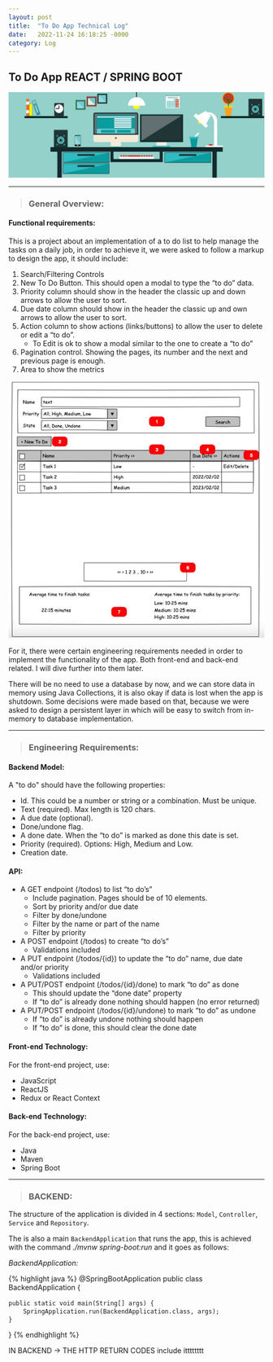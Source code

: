 ```yaml
---
layout: post
title:  "To Do App Technical Log"
date:   2022-11-24 16:18:25 -0000
category: Log
---
```


## **To Do App REACT / SPRING BOOT**

![dev](https://github.com/TheClerici/my-blog/blob/main/images/dev.jpg?raw=true "Header")

------------------------------------------------------------------------------------------
<blockquote> <h3> General Overview: </h3> </blockquote> 

#### **Functional requirements:**

This is a project about an implementation of a to do list to help manage the tasks on a daily job, in order to achieve it, we were asked to follow a markup to design the app, it should include:

1. Search/Filtering Controls
2. New To Do Button. This should open a modal to type the “to do” data.
3. Priority column should show in the header the classic up and down arrows to allow the user to sort.
4. Due date column should show in the header the classic up and own arrows to allow the user to sort.
5. Action column to show actions (links/buttons) to allow the user to delete or edit a “to do”.
    * To Edit is ok to show a modal similar to the one to create a “to do”
6. Pagination control. Showing the pages, its number and the next and previous page is enough.
7. Area to show the metrics

![markup](https://github.com/TheClerici/my-blog/blob/main/images/markup.jpg?raw=true "MarkUp")

For it, there were certain engineering requirements needed in order to implement the functionality of the app. Both front-end and back-end related. I will dive further into them later.

There will be no need to use a database by now, and we can store data in memory using Java Collections, it is also okay if data is lost when the app is shutdown. Some decisions were made based on that, because we were asked to design a persistent layer in which will be easy to switch from in-memory to database implementation.

------------------------------------------------------------------------------------------
<blockquote> <h3> Engineering Requirements: </h3> </blockquote>

#### **Backend Model:**

A "to do" should have the following properties:

* Id. This could be a number or string or a combination. Must be unique.
* Text (required). Max length is 120 chars.
* A due date (optional).
* Done/undone flag.
* A done date. When the “to do” is marked as done this date is set.
* Priority (required). Options: High, Medium and Low.
* Creation date.

#### **API:**

* A GET endpoint (/todos) to list “to do’s” 
    * Include pagination. Pages should be of 10 elements. 
    * Sort by priority and/or due date 
    * Filter by done/undone 
    * Filter by the name or part of the name 
    * Filter by priority 
* A POST endpoint (/todos) to create “to do’s” 
    * Validations included 
* A PUT endpoint (/todos/{id}) to update the “to do” name, due date and/or priority 
    * Validations included 
* A PUT/POST endpoint (/todos/{id}/done) to mark “to do” as done 
    * This should update the “done date” property 
    * If “to do” is already done nothing should happen (no error returned) 
* A PUT/POST endpoint (/todos/{id}/undone) to mark “to do” as undone 
    * If “to do” is already undone nothing should happen 
    * If “to do” is done, this should clear the done date

#### **Front-end Technology:**

For the front-end project, use:

* JavaScript
* ReactJS
* Redux or React Context

#### **Back-end Technology:**

For the back-end project, use:

* Java
* Maven
* Spring Boot

------------------------------------------------------------------------------------------
<blockquote> <h3> BACKEND: </h3> </blockquote>

The structure of the application is divided in 4 sections: `Model`, `Controller`, `Service` and `Repository`.

The is also a main `BackendApplication` that runs the app, this is achieved with the command _./mvnw spring-boot:run_ and it goes as follows:

_BackendApplication:_

{% highlight java %}
@SpringBootApplication
public class BackendApplication {

	public static void main(String[] args) {
		SpringApplication.run(BackendApplication.class, args);
	}
}
{% endhighlight %}

IN BACKEND -> THE HTTP RETURN CODES include itttttttt